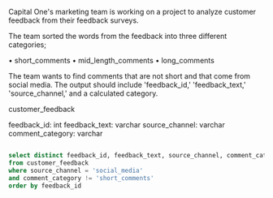 Capital One's marketing team is working on a project to analyze customer feedback from their feedback surveys.


The team sorted the words from the feedback into three different categories;


•	short_comments
•	mid_length_comments
•	long_comments


The team wants to find comments that are not short and that come from social media. The output should include 'feedback_id,' 'feedback_text,' 'source_channel,' and a calculated category.



customer_feedback

feedback_id:
int
feedback_text:
varchar
source_channel:
varchar
comment_category:
varchar

```sql

select distinct feedback_id, feedback_text, source_channel, comment_category
from customer_feedback
where source_channel = 'social_media'
and comment_category != 'short_comments'
order by feedback_id

```